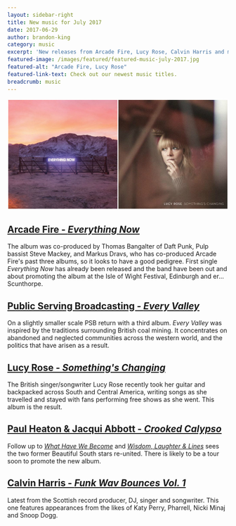 ```yaml
---
layout: sidebar-right
title: New music for July 2017
date: 2017-06-29
author: brandon-king
category: music
excerpt: 'New releases from Arcade Fire, Lucy Rose, Calvin Harris and more'
featured-image: /images/featured/featured-music-july-2017.jpg
featured-alt: "Arcade Fire, Lucy Rose"
featured-link-text: Check out our newest music titles.
breadcrumb: music
---
```


![Arcade Fire, Lucy Rose](/images/featured/featured-music-july-2017.jpg)

## [Arcade Fire - <cite>Everything Now</cite>](https://suffolk.spydus.co.uk/cgi-bin/spydus.exe/ENQ/OPAC/BIBENQ?BRN=2245244)

The album was co-produced by Thomas Bangalter of Daft Punk, Pulp bassist Steve Mackey, and Markus Dravs, who has co-produced Arcade Fire's past three albums, so it looks to have a good pedigree. First single <cite>Everything Now</cite> has already been released and the band have been out and about promoting the album at the Isle of Wight Festival, Edinburgh and er... Scunthorpe.

## [Public Serving Broadcasting - <cite>Every Valley</cite>](https://suffolk.spydus.co.uk/cgi-bin/spydus.exe/ENQ/OPAC/BIBENQ?BRN=2186283)

On a slightly smaller scale PSB return with a third album. <cite>Every Valley</cite> was inspired by the traditions surrounding British coal mining. It concentrates on abandoned and neglected communities across the western world, and the politics that have arisen as a result.

## [Lucy Rose - <cite>Something's Changing</cite>](https://suffolk.spydus.co.uk/cgi-bin/spydus.exe/ENQ/OPAC/BIBENQ?BRN=2178591)

The British singer/songwriter Lucy Rose recently took her guitar and backpacked across South and Central America, writing songs as she travelled and stayed with fans performing free shows as she went. This album is the result.

## [Paul Heaton & Jacqui Abbott - <cite>Crooked Calypso</cite>](https://suffolk.spydus.co.uk/cgi-bin/spydus.exe/ENQ/OPAC/BIBENQ?BRN=2250403)

Follow up to [<cite>What Have We Become</cite>](https://suffolk.spydus.co.uk/cgi-bin/spydus.exe/ENQ/OPAC/BIBENQ?BRN=1588125) and [<cite>Wisdom, Laughter & Lines</cite>](https://suffolk.spydus.co.uk/cgi-bin/spydus.exe/ENQ/OPAC/BIBENQ?BRN=1872927) sees the two former Beautiful South stars re-united. There is likely to be a tour soon to promote the new album.

## [Calvin Harris - <cite>Funk Wav Bounces Vol. 1</cite>](https://suffolk.spydus.co.uk/cgi-bin/spydus.exe/ENQ/OPAC/BIBENQ?BRN=2201621)

Latest from the Scottish record producer, DJ, singer and songwriter. This one features appearances from the likes of Katy Perry, Pharrell, Nicki Minaj and Snoop Dogg.
